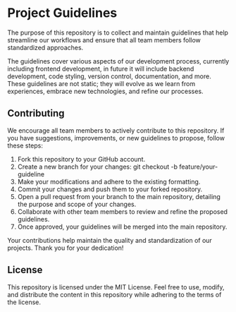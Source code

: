 # Project Guidelines

The purpose of this repository is to collect and maintain guidelines that help streamline our workflows and ensure that all team members follow standardized approaches.

The guidelines cover various aspects of our development process, currently including frontend development, in future it will include backend development, code styling, version control, documentation, and more.
These guidelines are not static; they will evolve as we learn from experiences, embrace new technologies, and refine our processes.

## Contributing

We encourage all team members to actively contribute to this repository. If you have suggestions, improvements, or new guidelines to propose, follow these steps:

1. Fork this repository to your GitHub account.
2. Create a new branch for your changes: git checkout -b feature/your-guideline
3. Make your modifications and adhere to the existing formatting.
4. Commit your changes and push them to your forked repository.
5. Open a pull request from your branch to the main repository, detailing the purpose and scope of your changes.
6. Collaborate with other team members to review and refine the proposed guidelines.
7. Once approved, your guidelines will be merged into the main repository.

Your contributions help maintain the quality and standardization of our projects. Thank you for your dedication!

## License

This repository is licensed under the MIT License. Feel free to use, modify, and distribute the content in this repository while adhering to the terms of the license.
